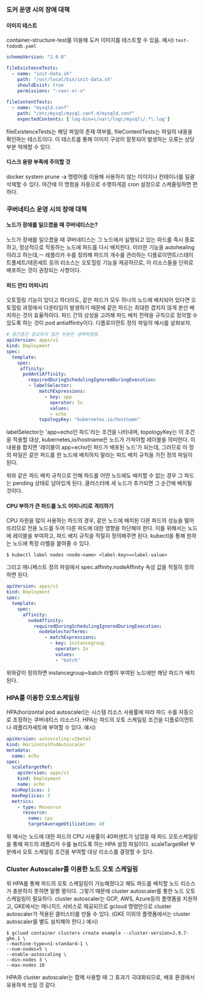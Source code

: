 ### 도커 운영 시의 장애 대책

#### 이미지 테스트
container-structure-test를 이용해 도커 이미지를 테스트할 수 있음.
예시)
`test-tododb.yaml`
```yaml
schemaVersion: "2.0.0"

fileExistenceTests:
  - name: "init-data.sh"
    path: "/usr/local/bin/init-data.sh"
    shouldExist: true
    permissions: "-rwxr-xr-x"
    
fileContentTests:
  - name: "mysqld.conf"
    path: "/etc/mysql/mysql.conf.d/mysqld.conf"
    expectedContents: ['log-bin=\/var\/log\/mysql\/.*\.log']
```

fileExistenceTests는 해당 파일의 존재 여부를, fileContentTests는 파일의 내용을 확인하는 테스트이다. 이 테스트를 통해 이미지 구성이 잘못되어 발생하는 오류는
상당부분 억제할 수 있다.

#### 디스크 용량 부족에 주의할 것
docker system prune -a 명령어를 이용해 사용하지 않는 이미지나 컨테이너를 일괄 삭제할 수 있다. 야간에 이 명령을 자동으로 수행하게끔 cron 설정으로 스케줄링하면 편하다.

### 쿠버네티스 운영 시의 장애 대책

#### 노드가 장애를 일으켰을 때 쿠버네티스는?
노드가 장애를 일으켰을 때 쿠버네티스는 그 노드에서 실행되고 있는 파드를 즉시 종료하고, 정상적으로 작동하는 노드에 파드를 다시 배치한다. 이러한 기능을 autohealing이라고 하는데,ㅡ
레플리카 수를 정의해 파드의 개수를 관리하는 디플로이먼트/스테이트풀세트/데몬세트 등의 리소스는 오토힐링 기능을 제공하므로, 이 리소스들을 단위로 배포하는 것이 권장되는 사항이다.

#### 파드 안티 어피니티
오토힐링 기능이 있다고 하더라도, 같은 파드가 모두 하나의 노드에 배치되어 있다면 오토힐링 과정에서 다운타임이 발생하기 때문에 같은 파드는 최대한 겹치지 않게 분산 배치하는 것이
효율적이다. 파드 간의 상성을 고려해 파드 배치 전략을 규칙으로 정의할 수 있도록 하는 것이 pod antiaffinity이다. 디플로이먼트 정의 파일의 예시를 살펴보자.
```yaml
# 중간중간 중요하지 않은 부분은 생략하였음.
apiVersion: apps/v1
kind: Deployment
spec:
  template:
    spec:
     affinity:
      podAntiAffinity:
        requiredDuringSchedulingIgnoredDuringExecution:
        - labelSelector:
            matchExpressions:
              - key: app
                operator: In
                values:
                - echo
            topologyKey: "kubernetes.io/hostname"
```
labelSelector는 'app=echo인 파드'라는 조건을 나타내며, topologyKey는 이 조건을 적용할 대상, kubernetes,io/hostname은 노드가 가져야할 레이블을 의미한다.
이 내용을 합치면 '레이블이 app=echo인 파드가 배포된 노드'가 되는데, 그러므로 이 정의 파일은 같은 파드를 한 노드에 배치하지 말라는 파드 배치 규칙을 가진
정의 파일이 된다.

위와 같은 파드 배치 규칙으로 인해 파드를 어떤 노드에도 배치할 수 없는 경우 그 파드는 pending 상태로 남아있게 된다. 클러스터에 새 노드가 추가되면 그 순간에 배치될 것이다.

#### CPU 부하가 큰 파드를 노드 어피니티로 격리하기
CPU 자원을 많이 사용하는 파드의 경우, 같은 노드에 배치된 다른 파드의 성능을 떨어뜨리므로 전용 노드를 두어 다른 파드에 대한 영향을 차단해야 한다.
이를 위해서는 노드에 레이블을 부여하고, 파드 배치 규칙을 적절히 정의해주면 된다. kubectl을 통해 원하는 노드에 특정 라벨을 붙여줄 수 있다.
```
$ kubectl label nodes <node-name> <label-key>=<label-value>
```
그리고 매니페스트 정의 파일에서 spec.affinity.nodeAffinity 속성 값을 적절히 정의하면 된다.
```yaml
apiVersion: apps/v1
kind: Deployment
spec:
  template:
    spec:
      affinity:
        nodeAffinity:
          requiredDuringSchedulingIgnoredDuringExecution:
            nodeSelectorTerms:
              - matchExpressions:
                - key: instancegroup
                  operator: In
                  values:
                  - "batch"
```
위와같이 정의하면 instancegroup=batch 라벨이 부여된 노드에만 해당 파드가 배치된다.

### HPA를 이용한 오토스케일링
HPA(horizontal pod autoscaler)는 시스템 리소스 사용률에 따라 파드 수를 자동으로 조정하는 쿠버네티스 리소스다. HPA는 파드의 오토 스케일링 조건을
디플로이먼트나 레플리카세트에 부여할 수 있다.
예시)
```yaml
apiVersion: autoscaling:v2beta1
kind: HorizontalPodAutoscaler
metadata:
  name: echo
spec:
  scaleTargetRef:
    apiVersion: apps/v1
    kind: Deployment
    name: echo
  minReplicas: 1
  maxReplicas: 3
  metrics:
    - type: Resource
      resource:
        name: cpu
        targetAverageUtilization: 40
```
위 예시는 노드에 대한 파드의 CPU 사용률이 40퍼센트가 넘었을 때 파드 오토스케일링을 통해 파드의 레플리카 수를 늘리도록 하는 HPA 설정 파일이다.
scaleTargetRef 부분에서 오토 스케일링 조건을 부여할 대상 리소스를 결정할 수 있다.

### Cluster Autoscaler를 이용한 노드 오토 스케일링
위 HPA를 통해 파드의 오토 스케일링이 가능해졌다고 해도 파드를 배치할 노드 리소스가 충분하지 못하면 말짱 꽝이다. 그렇기 때문에 cluster autoscaler를 통한
노드 오토 스케일링이 필요하다. cluster autoscaler는 GCP, AWS, Azure등의 플랫폼을 지원하고, GKE에서는 매니지드 서비스로 제공되므로 gcloud 명령만으로
cluster autoscaler가 적용된 클러스터를 만들 수 있다. (GKE 이외의 플랫폼에서는 cluster autoscaler를 별도 설치해야 한다.)
예시)
```
$ gcluod container clusters create example --cluster-version=1.9.7-gke.1 \
--machine-type=n1-standard-1 \
--num-nodes=5 \
--enable-autoscaling \
--min-nodes 3 \
--max-nodes 10
```

HPA와 cluster autoscaler는 함께 사용할 때 그 효과가 극대화되므로, 배포 환경에서 유용하게 쓰일 것 같다.
